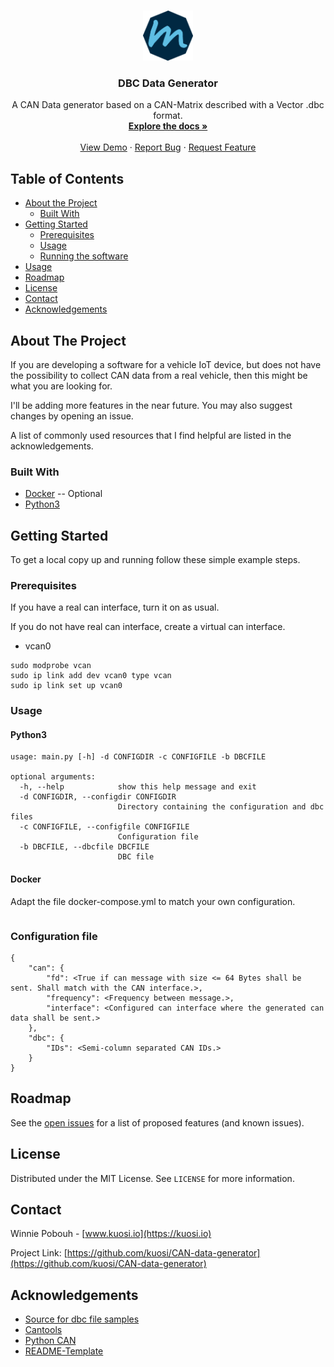 <!-- PROJECT SHIELDS -->
<!--
*** I'm using markdown "reference style" links for readability.
*** Reference links are enclosed in brackets [ ] instead of parentheses ( ).
*** See the bottom of this document for the declaration of the reference variables
*** for contributors-url, forks-url, etc. This is an optional, concise syntax you may use.
*** https://www.markdownguide.org/basic-syntax/#reference-style-links
-->


<!-- PROJECT LOGO -->
<br />
<p align="center">
  <a href="https://github.com/kuosi/CAN-data-generator">
    <img src="images/logo.png" alt="Logo" width="80" height="80">
  </a>

  <h3 align="center">DBC Data Generator</h3>

  <p align="center">
    A CAN Data generator based on a CAN-Matrix described with a Vector .dbc format.
    <br />
    <a href="https://github.com/kuosi/CAN-data-generator"><strong>Explore the docs »</strong></a>
    <br />
    <br />
    <a href="https://github.com/kuosi/CAN-data-generator">View Demo</a>
    ·
    <a href="https://github.com/kuosi/CAN-data-generator/issues">Report Bug</a>
    ·
    <a href="https://github.com/kuosi/CAN-data-generator/issues">Request Feature</a>
  </p>
</p>



<!-- TABLE OF CONTENTS -->
## Table of Contents

* [About the Project](#about-the-project)
  * [Built With](#built-with)
* [Getting Started](#getting-started)
  * [Prerequisites](#prerequisites)
  * [Usage](#usage)
  * [Running the software](#running-the-software)
* [Usage](#usage)
* [Roadmap](#roadmap)
* [License](#license)
* [Contact](#contact)
* [Acknowledgements](#acknowledgements)



<!-- ABOUT THE PROJECT -->
## About The Project

<!-- [![Product Name Screen Shot][product-screenshot]](https://example.com)-->

If you are developing a software for a vehicle IoT device, but does not have the possibility to collect CAN data from a real vehicle, then this might be what you are looking for.

I'll be adding more features in the near future. You may also suggest changes by opening an issue.

A list of commonly used resources that I find helpful are listed in the acknowledgements.

### Built With

* [Docker](https://www.docker.com/) -- Optional
* [Python3](https://www.python.org/)


<!-- GETTING STARTED -->
## Getting Started

To get a local copy up and running follow these simple example steps.

### Prerequisites

If you have a real can interface, turn it on as usual.

If you do not have real can interface, create a virtual can interface.

* vcan0
```
sudo modprobe vcan
sudo ip link add dev vcan0 type vcan
sudo ip link set up vcan0
```

### Usage

#### Python3

```
usage: main.py [-h] -d CONFIGDIR -c CONFIGFILE -b DBCFILE

optional arguments:
  -h, --help            show this help message and exit
  -d CONFIGDIR, --configdir CONFIGDIR
                        Directory containing the configuration and dbc files
  -c CONFIGFILE, --configfile CONFIGFILE
                        Configuration file
  -b DBCFILE, --dbcfile DBCFILE
                        DBC file
```

#### Docker

Adapt the file docker-compose.yml to match your own configuration.

```docker-compose -up
```


### Configuration file

```
{
    "can": {
        "fd": <True if can message with size <= 64 Bytes shall be sent. Shall match with the CAN interface.>,
        "frequency": <Frequency between message.>,
        "interface": <Configured can interface where the generated can data shall be sent.>
    },
    "dbc": {
        "IDs": <Semi-column separated CAN IDs.>
    }
}
```

<!-- ROADMAP -->
## Roadmap

See the [open issues](https://github.com/kuosi/CAN-data-generator/issues) for a list of proposed features (and known issues).


<!-- LICENSE -->
## License

Distributed under the MIT License. See `LICENSE` for more information.


<!-- CONTACT -->
## Contact

Winnie Pobouh - [www.kuosi.io](https://kuosi.io)

Project Link: [https://github.com/kuosi/CAN-data-generator](https://github.com/kuosi/CAN-data-generator)


<!-- ACKNOWLEDGEMENTS -->
## Acknowledgements
* [Source for dbc file samples](http://hackage.haskell.org/package/ecu)
* [Cantools](https://pypi.org/project/cantools/)
* [Python CAN](https://pypi.org/project/python-can/)
* [README-Template](https://github.com/othneildrew/Best-README-Template)
